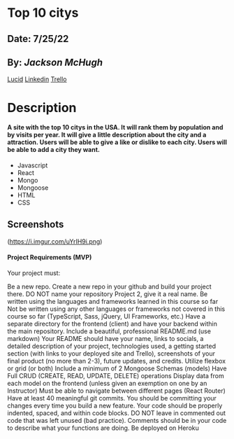# **Top 10 citys**

## Date: 7/25/22

## By: _Jackson McHugh_

[Lucid](https://lucid.app/lucidchart/57d657d3-2bc9-4a99-97a9-d835e31a5395/edit?viewport_loc=297%2C67%2C939%2C721%2C0_0&invitationId=inv_21f06d70-515c-467b-9437-4c2694561d16#) [Linkedin](https://www.linkedin.com/in/jackson-mchugh/) [Trello](https://trello.com/b/BejRG6dc/top-10-citys)

# Description

#### A site with the top 10 citys in the USA. It will rank them by population and by visits per year. It will give a little description about the city and a attraction. Users will be able to give a like or dislike to each city. Users will be able to add a city they want.

- Javascript
- React
- Mongo
- Mongoose
- HTML
- CSS

## Screenshots

(https://i.imgur.com/uYrIH9i.png)

#### Project Requirements (MVP)

Your project must:

Be a new repo. Create a new repo in your github and build your project there. DO NOT name your repository Project 2, give it a real name.
Be written using the languages and frameworks learned in this course so far
Not be written using any other languages or frameworks not covered in this course so far (TypeScript, Sass, jQuery, UI Frameworks, etc.)
Have a separate directory for the frontend (client) and have your backend within the main repository.
Include a beautiful, professional README.md (use markdown)
Your README should have your name, links to socials, a detailed description of your project, technologies used, a getting started section (with links to your deployed site and Trello), screenshots of your final product (no more than 2-3), future updates, and credits.
Utilize flexbox or grid (or both)
Include a minimum of 2 Mongoose Schemas (models)
Have Full CRUD (CREATE, READ, UPDATE, DELETE) operations
Display data from each model on the frontend (unless given an exemption on one by an Instructor)
Must be able to navigate between different pages (React Router)
Have at least 40 meaningful git commits. You should be committing your changes every time you build a new feature.
Your code should be properly indented, spaced, and within code blocks. DO NOT leave in commented out code that was left unused (bad practice). Comments should be in your code to describe what your functions are doing.
Be deployed on Heroku
